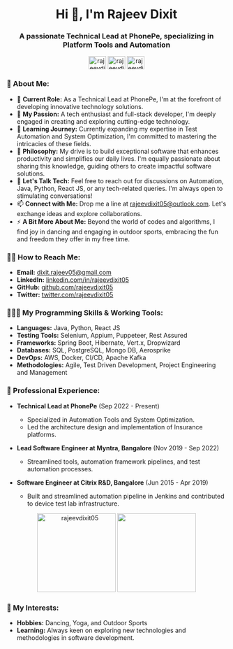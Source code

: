 <h1 align="center">Hi 👋, I'm Rajeev Dixit</h1>
<h3 align="center">A passionate Technical Lead at PhonePe, specializing in Platform Tools and Automation</h3>

<p align="center">
  <a href="https://linkedin.com/in/rajeevdixit05" target="blank"><img align="center" src="https://www.vectorlogo.zone/logos/linkedin/linkedin-icon.svg" alt="rajeevdixit05" height="30" width="40" /></a>
  <a href="https://github.com/rajeevdixit05" target="blank"><img align="center" src="https://www.vectorlogo.zone/logos/github/github-icon.svg" alt="rajeevdixit05" height="30" width="40" /></a>
  <a href="https://twitter.com/rajeevdixit05" target="blank"><img align="center" src="https://www.vectorlogo.zone/logos/twitter/twitter-official.svg" alt="rajeevdixit05" height="30" width="40" /></a>
</p>

### 👱 About Me:

- 🔭 **Current Role:** As a Technical Lead at PhonePe, I'm at the forefront of developing innovative technology solutions.
- 👀 **My Passion:** A tech enthusiast and full-stack developer, I'm deeply engaged in creating and exploring cutting-edge technology.
- 🌱 **Learning Journey:** Currently expanding my expertise in Test Automation and System Optimization, I'm committed to mastering the intricacies of these fields.
- 🤝 **Philosophy:** My drive is to build exceptional software that enhances productivity and simplifies our daily lives. I'm equally passionate about sharing this knowledge, guiding others to create impactful software solutions.
- 💬 **Let's Talk Tech:** Feel free to reach out for discussions on Automation, Java, Python, React JS, or any tech-related queries. I'm always open to stimulating conversations!
- 📫 **Connect with Me:** Drop me a line at [rajeevdixit05@outlook.com](mailto:rajeevdixit05@outlook.com). Let's exchange ideas and explore collaborations.
- ⚡ **A Bit More About Me:** Beyond the world of codes and algorithms, I find joy in dancing and engaging in outdoor sports, embracing the fun and freedom they offer in my free time.

### 🤙🏻 How to Reach Me:

- **Email:** [dixit.rajeev05@gmail.com](mailto:dixit.rajeev05@gmail.com)
- **LinkedIn:** [linkedin.com/in/rajeevdixit05](https://linkedin.com/in/rajeevdixit05)
- **GitHub:** [github.com/rajeevdixit05](https://github.com/rajeevdixit05)
- **Twitter:** [twitter.com/rajeevdixit05](https://twitter.com/rajeevdixit05)

### 🧑🏻‍💻 My Programming Skills & Working Tools:

- **Languages:** Java, Python, React JS
- **Testing Tools:** Selenium, Appium, Puppeteer, Rest Assured
- **Frameworks:** Spring Boot, Hibernate, Vert.x, Dropwizard
- **Databases:** SQL, PostgreSQL, Mongo DB, Aerosprike
- **DevOps:** AWS, Docker, CI/CD, Apache Kafka
- **Methodologies:** Agile, Test Driven Development, Project Engineering and Management

### 🔭 Professional Experience:

- **Technical Lead at PhonePe** (Sep 2022 - Present)
  - Specialized in Automation Tools and System Optimization.
  - Led the architecture design and implementation of Insurance platforms.

- **Lead Software Engineer at Myntra, Bangalore** (Nov 2019 - Sep 2022)
  - Streamlined tools, automation framework pipelines, and test automation processes.

- **Software Engineer at Citrix R&D, Bangalore** (Jun 2015 - Apr 2019)
  - Built and streamlined automation pipeline in Jenkins and contributed to device test lab infrastructure.

<div align="center">
  <img height="180em" src="https://github-readme-stats.vercel.app/api?username=rajeevdixit05&show_icons=true&locale=en" alt="rajeevdixit05" />
  <img height="180em" src="https://github-readme-stats.vercel.app/api/top-langs/?username=rajeevdixit05&layout=compact&langs_count=7" />
</div>

### 📖 My Interests:

- **Hobbies:** Dancing, Yoga, and Outdoor Sports
- **Learning:** Always keen on exploring new technologies and methodologies in software development.
